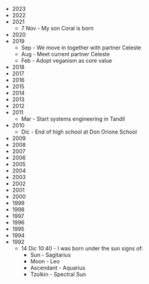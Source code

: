 - 2023
- 2022
- 2021
	- 7 Nov - My son Coral is born
- 2020
- 2019
	- Sep - We move in together with partner Celeste
	- Aug - Meet current partner Celeste
	- Feb - Adopt veganism as core value
- 2018
- 2017
- 2016
- 2015
- 2014
- 2013
- 2012
- 2011
	- Mar - Start systems engineering in Tandil
- 2010
	- Dic - End of high school at Don Orione School
- 2009
- 2008
- 2007
- 2006
- 2005
- 2004
- 2003
- 2002
- 2001
- 2000
- 1999
- 1998
- 1997
- 1996
- 1995
- 1994
- 1992
	- 14 Dic 10:40 - I was born under the sun signs of:
		- Sun - Sagitarius
		- Moon - Leo
		- Ascendant - Aquarius
		- Tzolkin - Spectral Sun